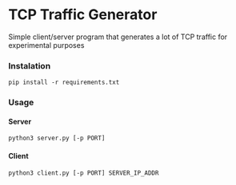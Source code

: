 # TCP Traffic Generator
Simple client/server program that generates a lot of TCP traffic for experimental purposes

### Instalation
`pip install -r requirements.txt`

### Usage
#### Server
`python3 server.py [-p PORT]`

#### Client
`python3 client.py [-p PORT] SERVER_IP_ADDR`
